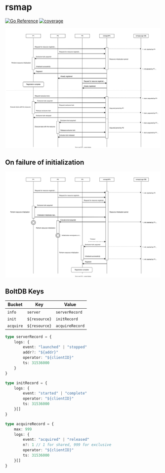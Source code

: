 # rsmap
[![Go Reference](https://pkg.go.dev/badge/github.com/daichitakahashi/rsmap.svg)](https://pkg.go.dev/github.com/daichitakahashi/rsmap)
[![coverage](https://img.shields.io/endpoint?style=flat-square&url=https%3A%2F%2Fdaichitakahashi.github.io%2Frsmap%2Fcoverage.json)](https://daichitakahashi.github.io/rsmap/coverage.html)

![](./sequence.drawio.svg)

## On failure of initialization
![](./retry-init.drawio.svg)

## BoltDB Keys

|Bucket|Key|Value|
|---|---|---|
|`info`|`server`|`serverRecord`|
|`init`|`${resource}`|`initRecord`|
|`acquire`|`${resource}`|`acquireRecord`|

```typescript
type serverRecord = {
    logs: {
        event: "launched" | "stopped"
        addr?: "${addr}"
        operator: "${clientID}"
        ts: 31536000
    }
}
```

```typescript
type initRecord = {
    logs: {
        event: "started" | "complete"
        operator: "${clientID}"
        ts: 31536000
    }[]
}
```

```typescript
type acquireRecord = {
    max: 999
    logs: {
        event: "acquired" | "released"
        n?: 1 // 1 for shared, 999 for exclusive
        operator: "${clientID}"
        ts: 31536000
    }[]
}
```
